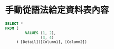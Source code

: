 # 手動從語法給定資料表內容

```sql
SELECT *
FROM (
         VALUES (1, 2),
                (3, 4)
     ) [Detail]([Column1], [Column2])
```